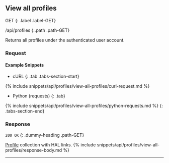 ## View all profiles

GET
{: .label .label-GET}

/api/profiles
{:.path .path-GET}

Returns all profiles under the authenticated user account.

### Request
#### Example Snippets
- cURL
{: .tab .tabs-section-start}

{% include snippets/api/profiles/view-all-profiles/curl-request.md %}

- Python (requests)
{: .tab}

{% include snippets/api/profiles/view-all-profiles/python-requests.md %}
{: .tabs-section-end}

### Response
`200 OK`
{: .dummy-heading .path-GET}

[Profile](#profile) collection with HAL links.
{% include snippets/api/profiles/view-all-profiles/response-body.md %}

---
